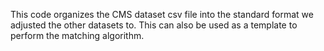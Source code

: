 This code organizes the CMS dataset csv file
into the standard format we adjusted the other datasets to.
This can also be used as a template to perform the matching algorithm.

